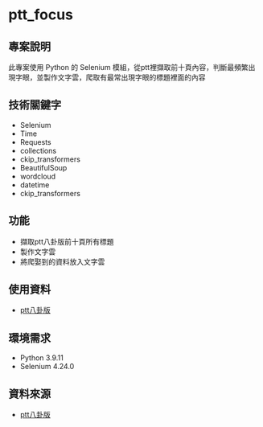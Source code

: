 # ptt_focus

## 專案說明

此專案使用 Python 的 Selenium 模組，從ptt裡擷取前十頁內容，判斷最頻繁出現字眼，並製作文字雲，爬取有最常出現字眼的標題裡面的內容

## 技術關鍵字

- Selenium
- Time
- Requests
- collections
- ckip_transformers
- BeautifulSoup
- wordcloud
- datetime
- ckip_transformers

## 功能

- 擷取ptt八卦版前十頁所有標題
- 製作文字雲
- 將爬娶到的資料放入文字雲
 
## 使用資料

- [ptt八卦版](https://www.ptt.cc/bbs/Gossiping/index.html)

## 環境需求

- Python 3.9.11
- Selenium 4.24.0

## 資料來源

- [ptt八卦版](https://www.ptt.cc/bbs/Gossiping/index.html)
